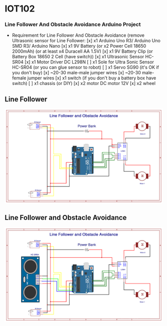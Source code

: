 # IOT102
### Line Follower And Obstacle Avoidance Arduino Project
* Requirement for Line Follower And Obstacle Avoidance (remove Ultrasonic sensor for Line Follower:
	[x] x1 Arduino Uno R3/ Arduino Uno SMD R3/ Arduino Nano
	[x] x1 9V Battery (or x2 Power Cell 18650 2000mAh) (or at least x4 Duracell AA 1.5V) 
	[x] x1 9V Battery Clip (or Battery Box 18650 2 Cell (have switch))
	[x] x1 Ultrasonic Sensor HC-SR04
	[x] x1 Motor Driver DC L298N
	[ ] x1 Sole for Ultra Sonic Sensor HC-SR04 (or you can glue sensor to robot)
	[ ] x1 Servo SG90 (it's OK if you don't buy)
	[x] ~20-30 male-male jumper wires
	[x] ~20-30 male-female jumper wires
	[x] x1 switch (if you don't buy a battery box have switch)
	[ ] x1 chassis (or DIY)
	[x] x2 motor DC motor 12V
	[x] x2 wheel
## Line Follower
![Line Follower](https://github.com/ndungx/Line-Follower-And-Obstacle-Avoidance/blob/main/Line%20Follower.png)
## Line Follower and Obstacle Avoidance
![Line Follower](https://github.com/ndungx/Line-Follower-And-Obstacle-Avoidance/blob/main/Line%20Follower%20And%20hc%20sr04.png)
